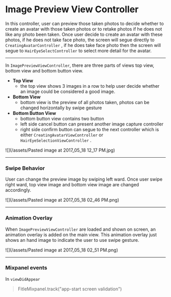 # Image Preview View Controller

In this controller, user can preview those taken photos to decide whether to create an avatar with those taken photos or to retake photos if he does not like any photo been taken. Once user decide to create an avatar with these photos, if he does not take face photo, the screen will segue directly to `CreatingAvatarController` , if he does take face photo then the screen will segue to `HairEyeSelectController` to select more detail for the avatar.

---

In `ImagePreviewViewController`, there are three parts of views top view, bottom view and bottom button view.

* **Top View**
  * the top view shows 3 images in a row to help user decide whether an image could be considered a good image.
* **Bottom View**
  * bottom view is the preview of all photos taken, photos can be changed horizontally by swipe gesture
* **Bottom Button View**
  * bottom button view contains two button
  * left side cancel button can present another image capture controller
  * right side confirm button can segue to the next controller which is either `CreatingAvatarViewController` or `HairEyeSelectionViewController` .

![](/assets/Pasted image at 2017_05_18 12_17 PM.jpg)

---

### Swipe Behavior

User can change the preview image by swiping left ward. Once user swipe right ward, top view image and bottom view image are changed accordingly.

![](/assets/Pasted image at 2017_05_18 02_46 PM.png)

---

### Animation Overlay

When `ImagePreviewViewController` are loaded and shown on screen, an animation overlay is added on the main view. This animation overlay just shows an hand image to indicate the user to use swipe gesture.

![](/assets/Pasted image at 2017_05_18 02_51 PM.png)

---

### Mixpanel events

In `viewDidAppear`

> FitleMixpanel.track\("app-start screen validation"\)




